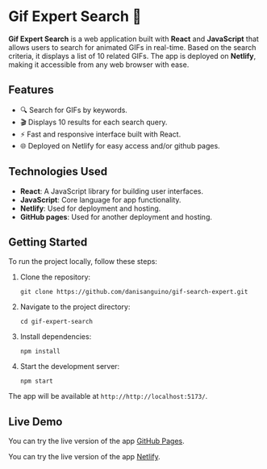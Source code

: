 <h1>Gif Expert Search 🎥</h1>

<p><strong>Gif Expert Search</strong> is a web application built with <strong>React</strong> and <strong>JavaScript</strong> that allows users to search for animated GIFs in real-time. Based on the search criteria, it displays a list of 10 related GIFs. The app is deployed on <strong>Netlify</strong>, making it accessible from any web browser with ease.</p>

<h2>Features</h2>
<ul>
    <li>🔍 Search for GIFs by keywords.</li>
    <li>🎬 Displays 10 results for each search query.</li>
    <li>⚡️ Fast and responsive interface built with React.</li>
    <li>🌐 Deployed on Netlify for easy access and/or github pages.</li>
</ul>

<h2>Technologies Used</h2>
<ul>
    <li><strong>React</strong>: A JavaScript library for building user interfaces.</li>
    <li><strong>JavaScript</strong>: Core language for app functionality.</li>
    <li><strong>Netlify</strong>: Used for deployment and hosting.</li>
    <li><strong>GitHub pages</strong>: Used for another deployment and hosting.</li>
</ul>

<h2>Getting Started</h2>
<p>To run the project locally, follow these steps:</p>
<ol>
    <li>Clone the repository:
        <pre><code>git clone https://github.com/danisanguino/gif-search-expert.git</code></pre>
    </li>
    <li>Navigate to the project directory:
        <pre><code>cd gif-expert-search</code></pre>
    </li>
    <li>Install dependencies:
        <pre><code>npm install</code></pre>
    </li>
    <li>Start the development server:
        <pre><code>npm start</code></pre>
    </li>
</ol>

<p>The app will be available at <code>http://http://localhost:5173/</code>.</p>

<h2>Live Demo</h2>
<p>You can try the live version of the app <a href="https://danisanguino.github.io/gif-search-expert/">GitHub Pages</a>.</p>
<p>You can try the live version of the app <a href="https://gif-search-sanguino.netlify.app/">Netlify</a>.</p>
